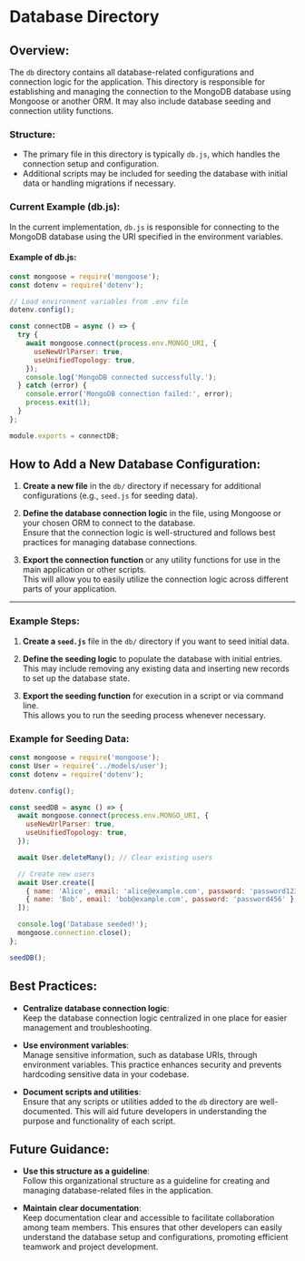# Database Directory

## Overview:

The `db` directory contains all database-related configurations and connection logic for the application. This directory is responsible for establishing and managing the connection to the MongoDB database using Mongoose or another ORM. It may also include database seeding and connection utility functions.

### Structure:

- The primary file in this directory is typically `db.js`, which handles the connection setup and configuration.
- Additional scripts may be included for seeding the database with initial data or handling migrations if necessary.

### Current Example (db.js):

In the current implementation, `db.js` is responsible for connecting to the MongoDB database using the URI specified in the environment variables.

#### Example of db.js:

```js
const mongoose = require('mongoose');
const dotenv = require('dotenv');

// Load environment variables from .env file
dotenv.config();

const connectDB = async () => {
  try {
    await mongoose.connect(process.env.MONGO_URI, {
      useNewUrlParser: true,
      useUnifiedTopology: true,
    });
    console.log('MongoDB connected successfully.');
  } catch (error) {
    console.error('MongoDB connection failed:', error);
    process.exit(1);
  }
};

module.exports = connectDB;
```

## How to Add a New Database Configuration:

1. **Create a new file** in the `db/` directory if necessary for additional configurations (e.g., `seed.js` for seeding data).

2. **Define the database connection logic** in the file, using Mongoose or your chosen ORM to connect to the database.  
   Ensure that the connection logic is well-structured and follows best practices for managing database connections.

3. **Export the connection function** or any utility functions for use in the main application or other scripts.  
   This will allow you to easily utilize the connection logic across different parts of your application.

---

### Example Steps:

1. **Create a `seed.js`** file in the `db/` directory if you want to seed initial data.

2. **Define the seeding logic** to populate the database with initial entries.  
   This may include removing any existing data and inserting new records to set up the database state.

3. **Export the seeding function** for execution in a script or via command line.  
   This allows you to run the seeding process whenever necessary.

### Example for Seeding Data:

```js
const mongoose = require('mongoose');
const User = require('../models/user');
const dotenv = require('dotenv');

dotenv.config();

const seedDB = async () => {
  await mongoose.connect(process.env.MONGO_URI, {
    useNewUrlParser: true,
    useUnifiedTopology: true,
  });

  await User.deleteMany(); // Clear existing users

  // Create new users
  await User.create([
    { name: 'Alice', email: 'alice@example.com', password: 'password123' },
    { name: 'Bob', email: 'bob@example.com', password: 'password456' },
  ]);

  console.log('Database seeded!');
  mongoose.connection.close();
};

seedDB();
```

## Best Practices:

- **Centralize database connection logic**:  
  Keep the database connection logic centralized in one place for easier management and troubleshooting.

- **Use environment variables**:  
  Manage sensitive information, such as database URIs, through environment variables. This practice enhances security and prevents hardcoding sensitive data in your codebase.

- **Document scripts and utilities**:  
  Ensure that any scripts or utilities added to the `db` directory are well-documented. This will aid future developers in understanding the purpose and functionality of each script.

## Future Guidance:

- **Use this structure as a guideline**:  
  Follow this organizational structure as a guideline for creating and managing database-related files in the application.

- **Maintain clear documentation**:  
  Keep documentation clear and accessible to facilitate collaboration among team members. This ensures that other developers can easily understand the database setup and configurations, promoting efficient teamwork and project development.
